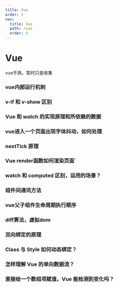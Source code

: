 ```yaml
---
title: Vue
order: 1
nav:
  title: Vue
  path: /vue
  order: 3
---
```


# Vue
vue不熟，暂时只是收集

### vue内部运行机制

### v-if 和 v-show 区别

### Vue 和 watch 的实现原理和所依赖的数据

### vue进入一个页面出现字体抖动，如何处理

### nextTick 原理

### Vue render函数如何渲染页面`

### watch 和 computed 区别，运用的场景？

### 组件间通讯方法

### vue父子组件生命周期执行顺序

### diff算法，虚拟dom

### 双向绑定的原理

### Class 与 Style 如何动态绑定？

### 怎样理解 Vue 的单向数据流？

### 直接给一个数组项赋值，Vue 能检测到变化吗？

### 

